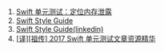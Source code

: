 1. [Swift 单元测试：定位内存泄露](https://zhuanlan.zhihu.com/p/32328038)
2. [Swift Style Guide](https://github.com/raywenderlich/swift-style-guide#access-control)
3. [Swift Style Guide(linkedin)](https://github.com/linkedin/swift-style-guide)
4. [[译][祖传] 2017 Swift 单元测试文章资源精华](https://juejin.im/post/5a58738ff265da3e4b76b62d)
